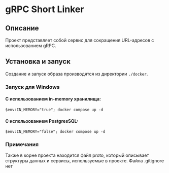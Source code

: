 # gRPC Short Linker     
  
  
## Описание     
  
  
Проект представляет собой сервис для сокращения URL-адресов с использованием gRPC.     
  
  
## Установка и запуск     
  
  
Создание и запуск образа производятся из директории `./docker`.     
  
  
### Запуск для Windows     
#### С использованием in-memory хранилища:     
```powershel
$env:IN_MEMORY="true"; docker compose up -d
``` 

#### С использованием PostgresSQL:
```powershel
$env:IN_MEMORY="false"; docker compose up -d
```
### Примечания
Также в корне проекта находится файл proto, который описывает структуры данных и сервисы, используемые в проекте.
Файла .gitignore нет
